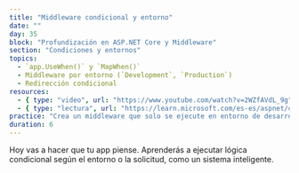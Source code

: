 ```yaml
---
title: "Middleware condicional y entorno"
date: ""
day: 35
block: "Profundización en ASP.NET Core y Middleware"
section: "Condiciones y entornos"
topics:
  - `app.UseWhen()` y `MapWhen()`
  - Middleware por entorno (`Development`, `Production`)
  - Redirección condicional
resources:
  - { type: "video", url: "https://www.youtube.com/watch?v=2WZfAVdL_9g" }
  - { type: "lectura", url: "https://learn.microsoft.com/es-es/aspnet/core/fundamentals/middleware/extensibility" }
practice: "Crea un middleware que solo se ejecute en entorno de desarrollo y redirija si el usuario no está autenticado."
duration: 6
---
```


Hoy vas a hacer que tu app piense. Aprenderás a ejecutar lógica condicional según el entorno o la solicitud, como un sistema inteligente.